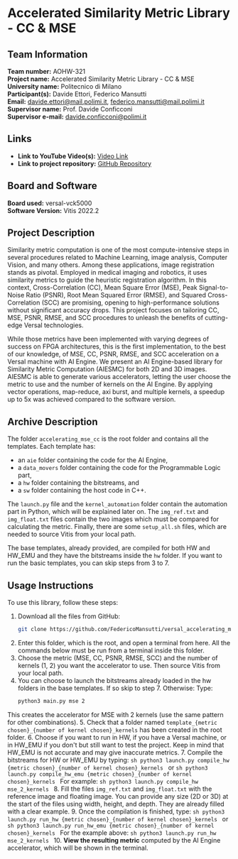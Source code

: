 # Accelerated Similarity Metric Library - CC & MSE

## Team Information
**Team number:** AOHW-321  
**Project name:** Accelerated Similarity Metric Library - CC & MSE  
**University name:** Politecnico di Milano  
**Participant(s):** Davide Ettori, Federico Mansutti  
**Email:** davide.ettori@mail.polimi.it, federico.mansutti@mail.polimi.it  
**Supervisor name:** Prof. Davide Conficconi  
**Supervisor e-mail:** davide.conficconi@polimi.it  

## Links
- **Link to YouTube Video(s):** [Video Link](https://url)
- **Link to project repository:** [GitHub Repository](https://github.com/FedericoMansutti/versal_accelerating_mse_cc)

## Board and Software
**Board used:** versal-vck5000  
**Software Version:** Vitis 2022.2  

## Project Description
Similarity metric computation is one of the most compute-intensive steps in several procedures related to Machine Learning, image analysis, Computer Vision, and many others. Among these applications, image registration stands as pivotal. Employed in medical imaging and robotics, it uses similarity metrics to guide the heuristic registration algorithm. In this context, Cross-Correlation (CC), Mean Square Error (MSE), Peak Signal-to-Noise Ratio (PSNR), Root Mean Squared Error (RMSE), and Squared Cross-Correlation (SCC) are promising, opening to high-performance solutions without significant accuracy drops. This project focuses on tailoring CC, MSE, PSNR, RMSE, and SCC procedures to unleash the benefits of cutting-edge Versal technologies.

While those metrics have been implemented with varying degrees of success on FPGA architectures, this is the first implementation, to the best of our knowledge, of MSE, CC, PSNR, RMSE, and SCC acceleration on a Versal machine with AI Engine. We present an AI Engine-based library for Similarity Metric Computation (AIESMC) for both 2D and 3D images. AIESMC is able to generate various accelerators, letting the user choose the metric to use and the number of kernels on the AI Engine. By applying vector operations, map-reduce, axi burst, and multiple kernels, a speedup up to 5x was achieved compared to the software version.

## Archive Description
The folder `accelerating_mse_cc` is the root folder and contains all the templates. Each template has:
- an `aie` folder containing the code for the AI Engine,
- a `data_movers` folder containing the code for the Programmable Logic part,
- a `hw` folder containing the bitstreams, and
- a `sw` folder containing the host code in C++.

The `launch.py` file and the `kernel_automation` folder contain the automation part in Python, which will be explained later on. The `img_ref.txt` and `img_float.txt` files contain the two images which must be compared for calculating the metric. Finally, there are some `setup_all.sh` files, which are needed to source Vitis from your local path.

The base templates, already provided, are compiled for both HW and HW_EMU and they have the bitstreams inside the `hw` folder. If you want to run the basic templates, you can skip steps from 3 to 7.

## Usage Instructions
To use this library, follow these steps:

1. Download all the files from GitHub:
    ```sh
    git clone https://github.com/FedericoMansutti/versal_accelerating_mse_cc.git
    ```
2. Enter this folder, which is the root, and open a terminal from here. All the commands below must be run from a terminal inside this folder.
3. Choose the metric (MSE, CC, PSNR, RMSE, SCC) and the number of kernels (1, 2) you want the accelerator to use. Then source Vitis from your local path.
4.  You can choose to launch the bitstreams already loaded in the hw folders in the base templates. If so skip to step 7. Otherwise:
Type:
    ```sh
    python3 main.py mse 2
    ```
   This creates the accelerator for MSE with 2 kernels (use the same pattern for other combinations).
5. Check that a folder named `template_{metric chosen}_{number of kernel chosen}_kernels` has been created in the root folder.
6. Choose if you want to run in HW, if you have a Versal machine, or in HW_EMU if you don't but still want to test the project. Keep in mind that HW_EMU is not accurate and may give inaccurate metrics.
7. Compile the bitstreams for HW or HW_EMU by typing:
    ```sh
    python3 launch.py compile_hw {metric chosen}_{number of kernel chosen}_kernels
    ```
   or
    ```sh
    python3 launch.py compile_hw_emu {metric chosen}_{number of kernel chosen}_kernels
    ```
   For example:
    ```sh
    python3 launch.py compile_hw mse_2_kernels
    ```
8. Fill the files `img_ref.txt` and `img_float.txt` with the reference image and floating image. You can provide any size (2D or 3D) at the start of the files using width, height, and depth. They are already filled with a clear example.
9. Once the compilation is finished, type:
    ```sh
    python3 launch.py run_hw {metric chosen}_{number of kernel chosen}_kernels
    ```
   or
    ```sh
    python3 launch.py run_hw_emu {metric chosen}_{number of kernel chosen}_kernels
    ```
   For the example above:
    ```sh
    python3 launch.py run_hw mse_2_kernels
    ```
10. **View the resulting metric** computed by the AI Engine accelerator, which will be shown in the terminal.
